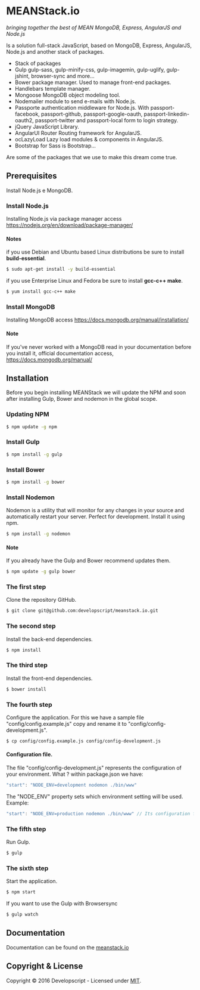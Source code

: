 # MEANStack.io
*bringing together the best of MEAN MongoDB, Express, AngularJS and Node.js*

Is a solution full-stack JavaScript, based on MongoDB, Express, AngularJS, Node.js and another stack of packages.

* Stack of packages
 * Gulp gulp-sass, gulp-minify-css, gulp-imagemin, gulp-uglify, gulp-jshint, browser-sync and more...
 * Bower package manager. Used to manage front-end packages.
 * Handlebars template manager.
 * Mongoose MongoDB object modeling tool.
 * Nodemailer module to send e-mails with Node.js.
 * Passporte authentication middleware for Node.js. With passport-facebook, passport-github, passport-google-oauth, passport-linkedin-oauth2, passport-twitter and passport-local form to login strategy.
 * jQuery JavaScript Library.
 * AngularUI Router Routing framework for AngularJS.
 * ocLazyLoad Lazy load modules & components in AngularJS.
 * Bootstrap for Sass is Bootstrap...

Are some of the packages that we use to make this dream come true.

## Prerequisites
Install Node.js e MongoDB.

### Install Node.js
Installing Node.js via package manager access <a href="https://nodejs.org/en/download/package-manager/">https://nodejs.org/en/download/package-manager/</a>

#### Notes
if you use Debian and Ubuntu based Linux distributions be sure to install **build-essential**.
```bash
$ sudo apt-get install -y build-essential
```

if you use Enterprise Linux and Fedora be sure to install **gcc-c++ make**.
```bash
$ yum install gcc-c++ make
```

### Install MongoDB
Installing MongoDB access <a href="https://docs.mongodb.org/manual/installation/">https://docs.mongodb.org/manual/installation/</a>

#### Note
If you've never worked with a MongoDB read in your documentation before you install it, official documentation access, <a href="https://docs.mongodb.org/manual/">https://docs.mongodb.org/manual/</a>

## Installation

Before you begin installing MEANStack we will update the NPM and soon after installing Gulp, Bower and nodemon in the global scope.

### Updating NPM
```bash
$ npm update -g npm
```

### Install Gulp
```bash
$ npm install -g gulp
```

### Install Bower
```bash
$ npm install -g bower
```

### Install Nodemon
Nodemon is a utility that will monitor for any changes in your source and automatically restart your server. Perfect for development. Install it using npm.
```bash
$ npm install -g nodemon
```

#### Note
If you already have the Gulp and Bower recommend updates them.
```bash
$ npm update -g gulp bower
```

### The first step
Clone the repository GitHub.
```bash
$ git clone git@github.com:developscript/meanstack.io.git
```

### The second step
Install the back-end dependencies.
```bash
$ npm install
```

### The third step
Install the front-end dependencies.
```bash
$ bower install
```

### The fourth step
Configure the application. For this we have a sample file "config/config.example.js" copy and rename it to "config/config-development.js". 
```bash
$ cp config/config.example.js config/config-development.js
```

#### Configuration file.
The file "config/config-development.js" represents the configuration of your environment. What ? within package.json we have:
```js
"start": "NODE_ENV=development nodemon ./bin/www"
```
The "NODE_ENV" property sets which environment setting will be used. Example:
```js
"start": "NODE_ENV=production nodemon ./bin/www" // Its configuration file is "config/config-production.js".
```

### The fifth step
Run Gulp.
```bash
$ gulp
```

### The sixth step
Start the application.
```bash
$ npm start 
```

If you want to use the Gulp with Browsersync
```bash
$ gulp watch
```

## Documentation
Documentation can be found on the [meanstack.io](http://meanstack.io/documentation)

## Copyright & License

Copyright © 2016 Developscript - Licensed under [MIT](https://github.com/developscript/meanstack.io/blob/master/License).
